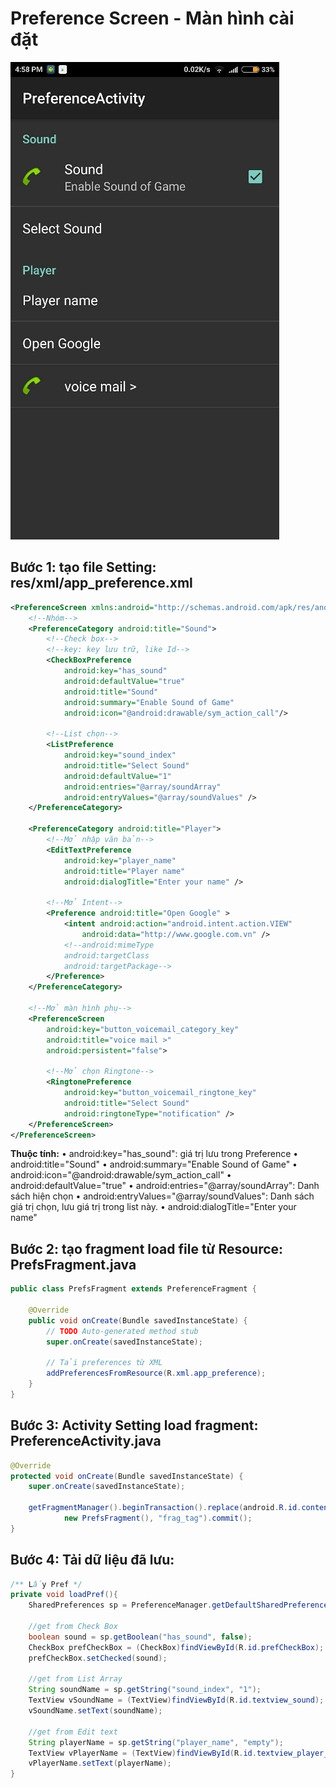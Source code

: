 # Preference Screen - Màn hình cài đặt

 ![image_1](/Images/preference_screen_1.jpg)

## Bước 1: tạo file Setting: res/xml/app_preference.xml

```xml
<PreferenceScreen xmlns:android="http://schemas.android.com/apk/res/android">
    <!--Nhóm-->
    <PreferenceCategory android:title="Sound">
        <!--Check box-->
        <!--key: key lưu trữ, like Id-->
        <CheckBoxPreference
            android:key="has_sound"
            android:defaultValue="true"
            android:title="Sound"
            android:summary="Enable Sound of Game"
            android:icon="@android:drawable/sym_action_call"/>

        <!--List chọn-->
        <ListPreference
            android:key="sound_index"
            android:title="Select Sound"	
            android:defaultValue="1"
            android:entries="@array/soundArray"
            android:entryValues="@array/soundValues" />
    </PreferenceCategory>
	
    <PreferenceCategory android:title="Player">
        <!--Mở nhập văn bản-->
        <EditTextPreference
            android:key="player_name"
            android:title="Player name"
            android:dialogTitle="Enter your name" />

		<!--Mở Intent-->
		<Preference android:title="Open Google" >
			<intent android:action="android.intent.action.VIEW"
				android:data="http://www.google.com.vn" />
			<!--android:mimeType
			android:targetClass
			android:targetPackage-->
		</Preference>
    </PreferenceCategory>

    <!--Mở màn hình phụ-->
    <PreferenceScreen
        android:key="button_voicemail_category_key"
        android:title="voice mail >"
        android:persistent="false">
        
        <!--Mở chọn Ringtone-->
        <RingtonePreference
            android:key="button_voicemail_ringtone_key"
            android:title="Select Sound"
            android:ringtoneType="notification" />
    </PreferenceScreen>
</PreferenceScreen>
```

**Thuộc tính:**
•	android:key="has_sound": giá trị lưu trong Preference
•	android:title="Sound"
•	android:summary="Enable Sound of Game"
•	android:icon="@android:drawable/sym_action_call"
•	android:defaultValue="true"
•	android:entries="@array/soundArray": Danh sách hiện chọn
•	android:entryValues="@array/soundValues": Danh sách giá trị chọn, lưu giá trị trong list này.
•	android:dialogTitle="Enter your name"

## Bước 2: tạo fragment load file từ Resource: PrefsFragment.java

```java
public class PrefsFragment extends PreferenceFragment {

    @Override
    public void onCreate(Bundle savedInstanceState) {
        // TODO Auto-generated method stub
        super.onCreate(savedInstanceState);

        // Tải preferences từ XML
        addPreferencesFromResource(R.xml.app_preference);
    }
}
```

## Bước 3: Activity Setting load fragment: PreferenceActivity.java

```java
@Override
protected void onCreate(Bundle savedInstanceState) {
    super.onCreate(savedInstanceState);

    getFragmentManager().beginTransaction().replace(android.R.id.content,
            new PrefsFragment(), "frag_tag").commit();
}
```

## Bước 4: Tải dữ liệu đã lưu:

```java
/** Lấy Pref */
private void loadPref(){
    SharedPreferences sp = PreferenceManager.getDefaultSharedPreferences(this);

    //get from Check Box
    boolean sound = sp.getBoolean("has_sound", false);
    CheckBox prefCheckBox = (CheckBox)findViewById(R.id.prefCheckBox);
    prefCheckBox.setChecked(sound);
    
    //get from List Array
    String soundName = sp.getString("sound_index", "1");
    TextView vSoundName = (TextView)findViewById(R.id.textview_sound);
    vSoundName.setText(soundName);
    
    //get from Edit text
    String playerName = sp.getString("player_name", "empty");
    TextView vPlayerName = (TextView)findViewById(R.id.textview_player_name);
    vPlayerName.setText(playerName);
}
```

